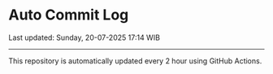 # Auto Commit Log

Last updated: Sunday, 20-07-2025 17:14 WIB

---

This repository is automatically updated every 2 hour using GitHub Actions.
